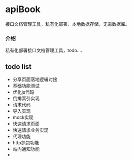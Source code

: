 # apiBook
接口文档管理工具，私有化部署，本地数据存储，无需数据库。

### 介绍
私有化部署接口文档管理工具，todo....

## todo list
- 分享页面落地逻辑对接
- 基础功能测试
- 优化js代码
- 倒排索引实现
- 请求代码
- 导入实现
- mock实现
- 快速请求页面
- 快速请求业务实现
- 代理功能
- http抓包功能
- 站内通知功能
- 